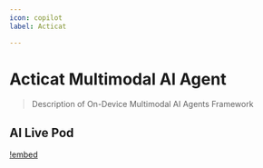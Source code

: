 ```yaml
---
icon: copilot
label: Acticat

---
```


# Acticat Multimodal AI Agent

 
> Description of On-Device Multimodal AI Agents Framework

 
## AI Live Pod
[!embed](https://www.youtube.com/watch?v=VjvNO23h2Rc)

